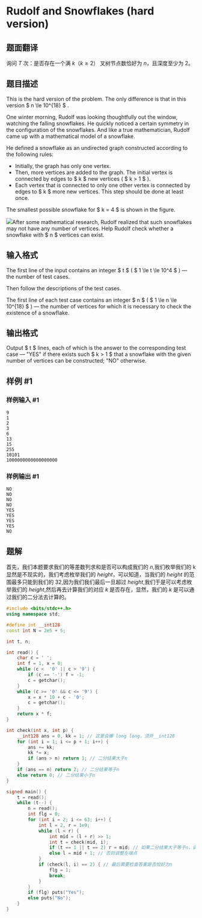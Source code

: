 # Rudolf and Snowflakes (hard version)

## 题面翻译

询问 $T$ 次：是否存在一个满 $k$（$k\ge 2$） 叉树节点数恰好为 $n$，且深度至少为 $2$。

## 题目描述

This is the hard version of the problem. The only difference is that in this version $ n \le 10^{18} $ .

One winter morning, Rudolf was looking thoughtfully out the window, watching the falling snowflakes. He quickly noticed a certain symmetry in the configuration of the snowflakes. And like a true mathematician, Rudolf came up with a mathematical model of a snowflake.

He defined a snowflake as an undirected graph constructed according to the following rules:

- Initially, the graph has only one vertex.
- Then, more vertices are added to the graph. The initial vertex is connected by edges to $ k $ new vertices ( $ k > 1 $ ).
- Each vertex that is connected to only one other vertex is connected by edges to $ k $ more new vertices. This step should be done at least once.

The smallest possible snowflake for $ k = 4 $ is shown in the figure.

 ![](https://cdn.luogu.com.cn/upload/vjudge_pic/CF1846E2/2fc3f5caf761ddee75c017a3deae10ee696f63d1.png)After some mathematical research, Rudolf realized that such snowflakes may not have any number of vertices. Help Rudolf check whether a snowflake with $ n $ vertices can exist.

## 输入格式

The first line of the input contains an integer $ t $ ( $ 1 \le t \le 10^4 $ ) — the number of test cases.

Then follow the descriptions of the test cases.

The first line of each test case contains an integer $ n $ ( $ 1 \le n \le 10^{18} $ ) — the number of vertices for which it is necessary to check the existence of a snowflake.

## 输出格式

Output $ t $ lines, each of which is the answer to the corresponding test case — "YES" if there exists such $ k > 1 $ that a snowflake with the given number of vertices can be constructed; "NO" otherwise.

## 样例 #1

### 样例输入 #1

```
9
1
2
3
6
13
15
255
10101
1000000000000000000
```

### 样例输出 #1

```
NO
NO
NO
NO
YES
YES
YES
YES
NO
```

## 题解
首先，我们本题要求我们的等差数列求和是否可以构成我们的 $n$,我们枚举我们的 k 显然是不现实的，我们考虑枚举我们的 $height$，可以知道，当我们的 $height$ 的范围最多只能到我们的 $32$,因为我们我们最后一旦超过 $height$,我们于是可以考虑枚举我们的 $height$,然后再去计算我们的对应 $k$ 是否存在，显然，我们的 $k$ 是可以通过我们的二分法去计算的。

```c++
#include <bits/stdc++.h>
using namespace std;

#define int __int128
const int N = 2e5 + 5;

int t, n;

int read() {
	char c = ' ';
	int f = 1, x = 0;
	while (c <  '0' || c > '9') {
		if (c == '-') f = -1;
		c = getchar();
	}
	while (c >= '0' && c <= '9') {
		x = x * 10 + c - '0';
		c = getchar();
	}
	return x * f;
}

int check(int x, int p) {
	__int128 ans = 0, kk = 1; // 这里会爆 long long，须开__int128
	for (int i = 1; i <= p + 1; i++) {
		ans += kk;
		kk *= x;
		if (ans > n) return 1; // 二分结果大于n
	}
	if (ans == n) return 2; // 二分结果等于n
	else return 0; // 二分结果小于n
}

signed main() {
	t = read();
	while (t--) {
		n = read();
		int flg = 0;
		for (int i = 2; i <= 63; i++) {
			int l = 2, r = 1e9;
			while (l < r) {
				int mid = (l + r) >> 1;
				int t = check(mid, i);
				if (t == 1 || t == 2) r = mid; // 如果二分结果大于等于n，调整右端点
				else l = mid + 1; // 否则调整左端点
			}
			if (check(l, i) == 2) { // 最后需要检查答案是否恰好为n
				flg = 1;
				break;
			}
		}
		if (flg) puts("Yes");
		else puts("No");
	}
}
```